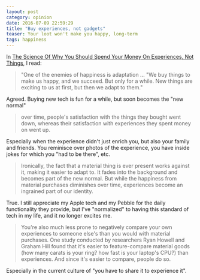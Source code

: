 ```yaml
---
layout: post
category: opinion
date: 2016-07-09 22:59:29
title: "Buy experiences, not gadgets"
teaser: Your loot won't make you happy, long-term
tags: happiness
---
```


In [The Science Of Why You Should Spend Your Money On Experiences, Not Things](http://www.fastcoexist.com/3043858/world-changing-ideas/the-science-of-why-you-should-spend-your-money-on-experiences-not-thing), I read:

> "One of the enemies of happiness is adaptation ... "We buy things to make us happy, and we succeed. But only for a while. New things are exciting to us at first, but then we adapt to them."

​Agreed. Buying new tech is fun for a while, but soon becomes the "new normal"

> over time, people's satisfaction with the things they bought went down, whereas their satisfaction with experiences they spent money on went up.

​Especially when the experience didn't just enrich you, but also your family and friends. You reminisce over photos of the experience, you have inside jokes for which you "had to be there", etc.

> Ironically, the fact that a material thing is ever present works against it, making it easier to adapt to. It fades into the background and becomes part of the new normal. But while the happiness from material purchases diminishes over time, experiences become an ingrained part of our identity.

​True. I still appreciate my Apple tech and my Pebble for the daily functionality they provide, but I've "normalized" to having this standard of tech in my life, and it no longer excites me.

> You're also much less prone to negatively compare your own experiences to someone else's than you would with material purchases. One study conducted by researchers Ryan Howell and Graham Hill found that it's easier to feature-compare material goods (how many carats is your ring? how fast is your laptop's CPU?) than experiences. And since it's easier to compare, people do so.

​Especially in the current culture of "you have to share it to experience it".

